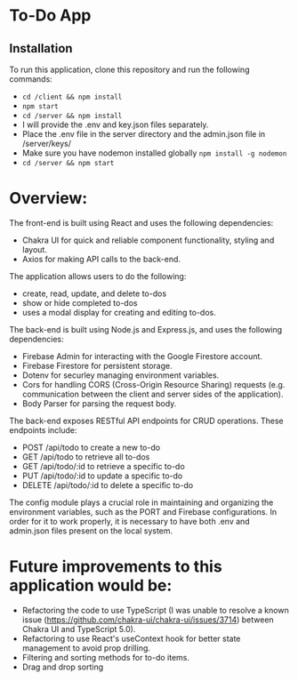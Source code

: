 # To-Do App

## Installation

To run this application, clone this repository and run the following commands:

-   `cd /client && npm install`
-   `npm start`
-   `cd /server && npm install`
-   I will provide the .env and key.json files separately.
-   Place the .env file in the server directory and the admin.json file in /server/keys/
-   Make sure you have nodemon installed globally `npm install -g nodemon`
-   `cd /server && npm start`

# Overview:

The front-end is built using React and uses the following dependencies:

-   Chakra UI for quick and reliable component functionality, styling and layout.
-   Axios for making API calls to the back-end.

The application allows users to do the following:

-   create, read, update, and delete to-dos
-   show or hide completed to-dos
-   uses a modal display for creating and editing to-dos.

The back-end is built using Node.js and Express.js, and uses the following dependencies:

-   Firebase Admin for interacting with the Google Firestore account.
-   Firebase Firestore for persistent storage.
-   Dotenv for securley managing environment variables.
-   Cors for handling CORS (Cross-Origin Resource Sharing) requests (e.g. communication between the client and server sides of the application).
-   Body Parser for parsing the request body.

The back-end exposes RESTful API endpoints for CRUD operations. These endpoints include:

-   POST /api/todo to create a new to-do
-   GET /api/todo to retrieve all to-dos
-   GET /api/todo/:id to retrieve a specific to-do
-   PUT /api/todo/:id to update a specific to-do
-   DELETE /api/todo/:id to delete a specific to-do

The config module plays a crucial role in maintaining and organizing the environment variables, such as the PORT and Firebase configurations. In order for it to work properly, it is necessary to have both .env and admin.json files present on the local system.

# Future improvements to this application would be:

-   Refactoring the code to use TypeScript (I was unable to resolve a known issue (https://github.com/chakra-ui/chakra-ui/issues/3714) between Chakra UI and TypeScript 5.0).
-   Refactoring to use React's useContext hook for better state management to avoid prop drilling.
-   Filtering and sorting methods for to-do items.
-   Drag and drop sorting
